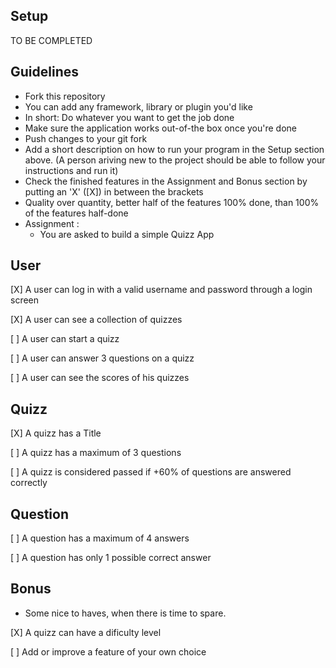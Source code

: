 ## Setup
 TO BE COMPLETED

## Guidelines
- Fork this repository
- You can add any framework, library or plugin you'd like
- In short: Do whatever you want to get the job done
- Make sure the application works out-of-the box once you're done
- Push changes to your git fork
- Add a short description on how to run your program in the Setup section above. (A person ariving new to the project should be able to follow your instructions and run it)
- Check the finished features in the Assignment and Bonus section by putting an 'X' ([X]) in between the brackets
- Quality over quantity, better half of the features 100% done, than 100% of the features half-done
- Assignment :
  - You are asked to build a simple Quizz App

## User
 [X] A user can log in with a valid username and password through a login screen

 [X] A user can see a collection of quizzes

 [ ] A user can start a quizz

 [ ] A user can answer 3 questions on a quizz

 [ ] A user can see the scores of his quizzes


## Quizz
 [X] A quizz has a Title

 [ ] A quizz has a maximum of 3 questions

 [ ] A quizz is considered passed if +60% of questions are answered correctly

## Question
 [ ] A question has a maximum of 4 answers

 [ ] A question has only 1 possible correct answer


## Bonus
- Some nice to haves, when there is time to spare.

 [X] A quizz can have a dificulty level

 [ ] Add or improve a feature of your own choice
